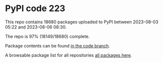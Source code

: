 # PyPI code 223

This repo contains 18680 packages uploaded to PyPI between 
2023-08-03 05:22 and 2023-08-06 08:30.

The repo is 97% (18149/18680) complete.

Package contents can be found [in the code branch](https://github.com/pypi-data/pypi-mirror-223/tree/code/packages).

A browsable package list for all repositories [all packages here](https://pypi-data.github.io/website/repositories/pypi-mirror-223).


